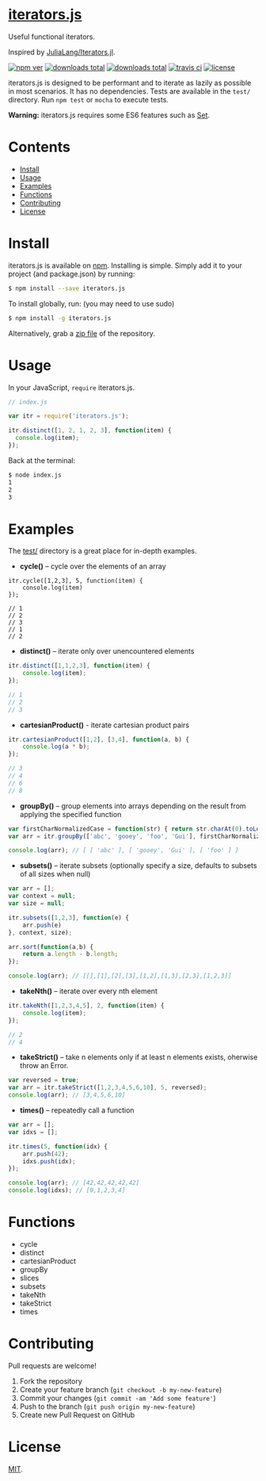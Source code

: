 # [iterators.js]()

Useful functional iterators. 

Inspired by [JuliaLang/Iterators.jl](https://github.com/JuliaLang/Iterators.jl). 

[![npm ver](https://img.shields.io/npm/v/iterators.js.svg)](https://www.npmjs.com/package/iterators.js) [![downloads total](https://img.shields.io/npm/dm/iterators.js.svg)](https://www.npmjs.com/package/iterators.js) [![downloads total](https://img.shields.io/npm/dt/iterators.js.svg)](https://www.npmjs.com/package/iterators.js)  [![travis ci](https://img.shields.io/travis/nishanths/iterators.js.svg)](https://travis-ci.org/nishanths/iterators.js)  [![license](https://img.shields.io/npm/l/iterators.js.svg)](https://github.com/nishanths/iterators.js/blob/master/LICENSE)

iterators.js is designed to be performant and to iterate as lazily as possible in most scenarios. It has no dependencies. Tests are available in the `test/` directory. Run `npm test` or `mocha` to execute tests.

**Warning:** iterators.js requires some ES6 features such as [Set](https://developer.mozilla.org/en-US/docs/Web/JavaScript/Reference/Global_Objects/Set).

# Contents

* [Install](#install)
* [Usage](#usage)
* [Examples](#examples)
* [Functions](#functions)
* [Contributing](#contributing)
* [License](#license)

# Install

iterators.js is available on [npm](https://www.npmjs.com/package/iterators.js). Installing is simple. Simply add it to your project (and package.json) by running:

````bash
$ npm install --save iterators.js
````

To install globally, run: (you may need to use sudo)

````bash
$ npm install -g iterators.js
````

Alternatively, grab a [zip file](https://github.com/nishanths/iterators.js/archive/master.zip) of the repository.

# Usage

In your JavaScript, `require` iterators.js.

````js
// index.js

var itr = require('iterators.js');

itr.distinct([1, 2, 1, 2, 3], function(item) {
  console.log(item);
});

````

Back at the terminal:

````bash
$ node index.js
1
2
3
````

# Examples

The [test/](https://github.com/nishanths/iterators.js/tree/master/test) directory is a great place for in-depth examples.

* **cycle()** – cycle over the elements of an array

````
itr.cycle([1,2,3], 5, function(item) {
    console.log(item)
});

// 1
// 2
// 3
// 1
// 2
````

* **distinct()** – iterate only over unencountered elements

````js
itr.distinct([1,1,2,3], function(item) {
    console.log(item);
});

// 1
// 2
// 3
````

* **cartesianProduct()** - iterate cartesian product pairs

````js
itr.cartesianProduct([1,2], [3,4], function(a, b) {
    console.log(a * b);
});

// 3
// 4
// 6
// 8
````

* **groupBy()** – group elements into arrays depending on the result from applying the specified function

````js
var firstCharNormalizedCase = function(str) { return str.charAt(0).toLowerCase(); };
var arr = itr.groupBy(['abc', 'gooey', 'foo', 'Gui'], firstCharNormalizedCase);

console.log(arr); // [ [ 'abc' ], [ 'gooey', 'Gui' ], [ 'foo' ] ]
````

* **subsets()** – iterate subsets (optionally specify a size, defaults to subsets of all sizes when null)

````js
var arr = [];
var context = null;
var size = null;

itr.subsets([1,2,3], function(e) {
    arr.push(e)
}, context, size);

arr.sort(function(a,b) {
    return a.length - b.length;
});

console.log(arr); // [[],[1],[2],[3],[1,2],[1,3],[2,3],[1,2,3]]
````

* **takeNth()** – iterate over every nth element

````js
itr.takeNth([1,2,3,4,5], 2, function(item) {
    console.log(item);
});

// 2
// 4
````

* **takeStrict()** – take n elements only if at least n elements exists, oherwise throw an Error.

````js
var reversed = true;
var arr = itr.takeStrict([1,2,3,4,5,6,10], 5, reversed);
console.log(arr); // [3,4,5,6,10]
````
        
* **times()** – repeatedly call a function

````js
var arr = [];
var idxs = [];

itr.times(5, function(idx) {
    arr.push(42);
    idxs.push(idx);
});

console.log(arr); // [42,42,42,42,42]
console.log(idxs); // [0,1,2,3,4]
````

# Functions

* cycle
* distinct
* cartesianProduct
* groupBy
* slices
* subsets
* takeNth
* takeStrict
* times

# Contributing

Pull requests are welcome!

1. Fork the repository
2. Create your feature branch (`git checkout -b my-new-feature`)
3. Commit your changes (`git commit -am 'Add some feature'`)
4. Push to the branch (`git push origin my-new-feature`)
5. Create new Pull Request on GitHub

# License

[MIT](https://github.com/nishanths/iterators.js/blob/master/LICENSE).

